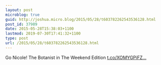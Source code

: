 ```yaml
---
layout: post
microblog: true
guid: http://joshua.micro.blog/2015/05/28/t603782262543536128.html
post_id: 37989
date: 2015-05-28T15:38:03+1100
lastmod: 2019-07-30T17:41:32+1100
type: post
url: /2015/05/28/t603782262543536128.html
---
```

Go Nicole! The Botanist in The Weekend Edition [t.co/XOMYGPiFZ...](http://t.co/XOMYGPiFZ3)
